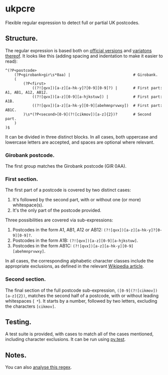 # ukpcre
Flexible regular expression to detect full or partial UK postcodes.


## Structure.
The regular expression is based both on [official versions](https://www.gov.uk/government/uploads/system/uploads/attachment_data/file/413338/Bulk_Data_Transfer_-_additional_validation_valid_from_March_2015.pdf) and [variatons thereof](http://stackoverflow.com/q/164979/). It looks like this (adding spacing and indentation to make it easier to read):

```
^(?P<postcode>
	(?P<girobank>gir\s*0aa) |                            # Girobank.
	(
		(?P<first>
			((?![qvx])[a-z][a-hk-y]?[0-9][0-9]?) |       # First part: A1, AB1, A12, AB12.
			((?![qvx])[a-z][0-9][a-hjkstuw]) |           # First part: A1B.
			((?![qvx])[a-z][a-hk-y][0-9][abehmnprvwxy])  # First part: AB1C.
		)\s*(?P<second>[0-9](?![cikmov])[a-z]{2})?       # Second part.
	)
)$
```

It can be divided in three distinct blocks. In all cases, both uppercase and lowercase letters are accepted, and spaces are optional where relevant.

### Girobank postcode.
The first group matches the Girobank postcode (GIR 0AA).

### First section.
The first part of a postcode is covered by two distinct cases:

1. It's followed by the second part, with or without one (or more) whitespace(s).
2. It's the only part of the postcode provided.

Three possibilities are covered via sub-expressions:

1. Postcodes in the form A1, AB1, A12 or AB12: `(?![qvx])[a-z][a-hk-y]?[0-9][0-9]?`.
2. Postcodes in the form A1B: `(?![qvx])[a-z][0-9][a-hjkstuw]`.
3. Postcodes in the form AB1C: `(?![qvx])[a-z][a-hk-y][0-9][abehmnprvwxy]`.

In all cases, the corresponding alphabetic character classes include the appropriate exclusions, as defined in the relevant [Wikipedia article](https://en.wikipedia.org/wiki/Postcodes_in_the_United_Kingdom#Validation).

### Second section.
The final section of the full postcode sub-expression, `([0-9](?![cikmov])[a-z]{2})`, matches the second half of a postcode, with or without leading whitespaces (` *`). It starts by a number, followed by two letters, excluding the characters `[cikmov]`.


## Testing.
A test suite is provided, with cases to match all of the cases mentioned, including character exclusions. It can be run using [py.test](http://pytest.org).


## Notes.
You can also [analyse this regex](https://regex101.com/r/yD1lU1/3).
